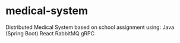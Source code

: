 # medical-system
Distributed Medical System based on school assignment using:
Java (Spring Boot)
React
RabbitMQ
gRPC
